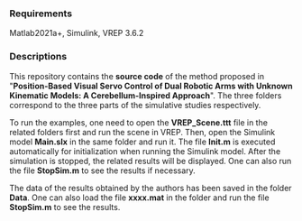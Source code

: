 ### Requirements

Matlab2021a+, Simulink, VREP 3.6.2

### Descriptions

This repository contains the **source code** of the method proposed in "**Position-Based Visual Servo Control of Dual Robotic Arms with Unknown Kinematic Models: A Cerebellum-Inspired Approach**". The three folders correspond to the three parts of the simulative studies respectively.

To run the examples, one need to open the **VREP_Scene.ttt** file in the related folders first and run the scene in VREP. Then, open the Simulink model **Main.slx** in the same folder and run it. The file **Init.m** is executed automatically for initialization when running the Simulink model. After the simulation is stopped, the related results will be displayed. One can also run the file **StopSim.m** to see the results if necessary.

The data of the results obtained by the authors has been saved in the folder **Data**. One can also load the file **xxxx.mat**  in the folder and run the file **StopSim.m** to see the results.

